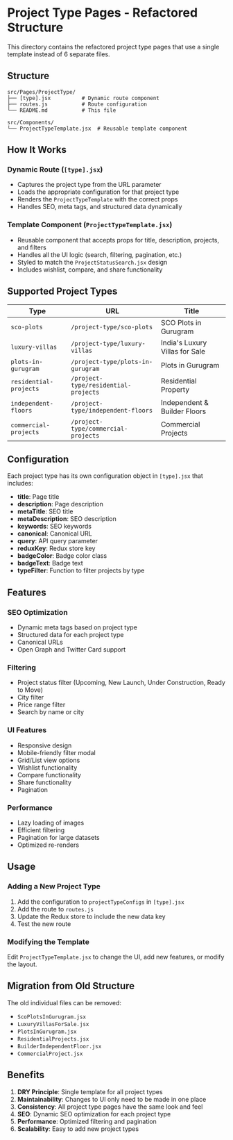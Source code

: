 # Project Type Pages - Refactored Structure

This directory contains the refactored project type pages that use a single template instead of 6 separate files.

## Structure

```
src/Pages/ProjectType/
├── [type].jsx          # Dynamic route component
├── routes.js           # Route configuration
└── README.md           # This file

src/Components/
└── ProjectTypeTemplate.jsx  # Reusable template component
```

## How It Works

### Dynamic Route (`[type].jsx`)
- Captures the project type from the URL parameter
- Loads the appropriate configuration for that project type
- Renders the `ProjectTypeTemplate` with the correct props
- Handles SEO, meta tags, and structured data dynamically

### Template Component (`ProjectTypeTemplate.jsx`)
- Reusable component that accepts props for title, description, projects, and filters
- Handles all the UI logic (search, filtering, pagination, etc.)
- Styled to match the `ProjectStatusSearch.jsx` design
- Includes wishlist, compare, and share functionality

## Supported Project Types

| Type | URL | Title |
|------|-----|-------|
| `sco-plots` | `/project-type/sco-plots` | SCO Plots in Gurugram |
| `luxury-villas` | `/project-type/luxury-villas` | India's Luxury Villas for Sale |
| `plots-in-gurugram` | `/project-type/plots-in-gurugram` | Plots in Gurugram |
| `residential-projects` | `/project-type/residential-projects` | Residential Property |
| `independent-floors` | `/project-type/independent-floors` | Independent & Builder Floors |
| `commercial-projects` | `/project-type/commercial-projects` | Commercial Projects |

## Configuration

Each project type has its own configuration object in `[type].jsx` that includes:

- **title**: Page title
- **description**: Page description
- **metaTitle**: SEO title
- **metaDescription**: SEO description
- **keywords**: SEO keywords
- **canonical**: Canonical URL
- **query**: API query parameter
- **reduxKey**: Redux store key
- **badgeColor**: Badge color class
- **badgeText**: Badge text
- **typeFilter**: Function to filter projects by type

## Features

### SEO Optimization
- Dynamic meta tags based on project type
- Structured data for each project type
- Canonical URLs
- Open Graph and Twitter Card support

### Filtering
- Project status filter (Upcoming, New Launch, Under Construction, Ready to Move)
- City filter
- Price range filter
- Search by name or city

### UI Features
- Responsive design
- Mobile-friendly filter modal
- Grid/List view options
- Wishlist functionality
- Compare functionality
- Share functionality
- Pagination

### Performance
- Lazy loading of images
- Efficient filtering
- Pagination for large datasets
- Optimized re-renders

## Usage

### Adding a New Project Type

1. Add the configuration to `projectTypeConfigs` in `[type].jsx`
2. Add the route to `routes.js`
3. Update the Redux store to include the new data key
4. Test the new route

### Modifying the Template

Edit `ProjectTypeTemplate.jsx` to change the UI, add new features, or modify the layout.

## Migration from Old Structure

The old individual files can be removed:
- `ScoPlotsInGurugram.jsx`
- `LuxuryVillasForSale.jsx` 
- `PlotsInGurugram.jsx`
- `ResidentialProjects.jsx`
- `BuilderIndependentFloor.jsx`
- `CommercialProject.jsx`

## Benefits

1. **DRY Principle**: Single template for all project types
2. **Maintainability**: Changes to UI only need to be made in one place
3. **Consistency**: All project type pages have the same look and feel
4. **SEO**: Dynamic SEO optimization for each project type
5. **Performance**: Optimized filtering and pagination
6. **Scalability**: Easy to add new project types

